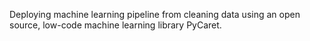 Deploying machine learning pipeline from cleaning data using an open source, low-code machine learning library PyCaret.
